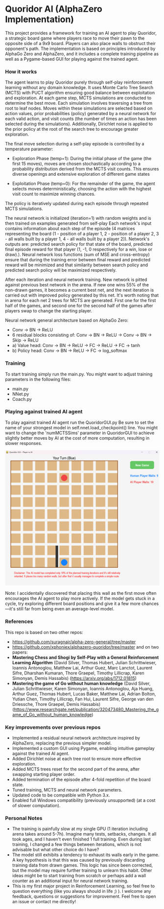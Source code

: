 # Quoridor AI (AlphaZero Implementation)
This project provides a framework for training an AI agent to play Quoridor, a strategic board game where players race 
to move their pawn to the opposite side of a 9x9 board. Players can also place walls to obstruct their opponent's path.
The implementation is based on principles introduced by AlphaGo Zero and AlphaZero, and it includes a complete 
training pipeline as well as a Pygame-based GUI for playing against the trained agent.


### How it works
The agent learns to play Quoridor purely through self-play reinforcement learning without any domain knowledge. It uses
Monte Carlo Tree Search (MCTS) with PUCT algorithm ensuring good balance between exploitation and exploration.
At each game step, MCTS simulations are conducted to determine the best move. Each simulation involves traversing a
tree from root to leaf nodes. Moves within these simulations are selected based on action values, prior probabilities 
(policy) generated by a neural network for each valid action, and visit counts (the number of times an action has 
been selected during the simulations). Additionally, Dirichlet noise is applied to the prior policy at the root of the 
search tree to encourage greater exploration. 

The final move selection during a self-play episode is controlled by a temperature parameter:

 - Exploration Phase (temp=1): 
During the initial phase of the game (the first 15 moves), moves are chosen stochastically according to a probability 
distribution derived from the MCTS visit counts. This ensures diverse openings and extensive exploration of 
different game states

- Exploitation Phase (temp=0): 
For the remainder of the game, the agent selects moves deterministically, choosing the action with the highest visit 
count to maximize winning chances.

The policy is iteratively updated during each episode through repeated MCTS simulations.

The neural network is initialized (iteration=1) with random weights and is then trained on examples generated from self-play
Each network's input contains information about each step of the episode (4 matrices representing the board 
(1 - position of a player 1, 2 - position of a player 2, 3 - all walls built by a player 1, 4 - all walls built
by a player 2)). Network's outputs are: predicted search policy for that state of the board, predicted final episode reward 
for that player (1, -1, 0 respectively for a win, lose or draw).). Neural network loss functions (sum of MSE and 
cross-entropy) ensure that during the training error between final reward and predicted reward will be minimized and
that similarity between search policy and predicted search policy will be maximized respectively.

After each iteration and neural network training. New network is pitted against previous best network in the arena. 
If new one wins 55% of the non-drawn games, it becomes a current best net, and the next iteration is carried out with 
improved policy generated by this net. It's worth noting that in arena for each net 2 trees for MCTS are generated. 
First one for the first half of the games, and second one for the second half of the games after players swap to 
change the starting player.

Neural network general architecture based on AlphaGo Zero:
 - Conv -> BN -> ReLU 
 - 6 residual blocks consisting of:  Conv -> BN -> ReLU -> Conv -> BN -> Skip -> ReLU
 - a) Value head:   Conv -> BN -> ReLU -> FC -> ReLU -> FC -> tanh
 - b) Policy head:  Conv -> BN -> ReLU -> FC -> log_softmax


### Training
To start training simply run the main.py.
You might want to adjust training parameters in the following files: 
- main.py
- NNet.py
- Coach.py


### Playing against trained AI agent
To play against trained AI agent run the QuoridorGUI.py
Be sure to set the name of your strongest model in self.nnet.load_checkpoint() line.
You might want to change the 'numMCTSSims' parameter in QuoridorGUI to achieve slightly better moves by AI at the cost 
of more computation, resulting in slower responses.

![GUI screenshot](images/gui.png)

Note: I accidentally discovered that placing this wall as the first move often encourages the AI agent to play more actively.
If the model gets stuck in a cycle, try exploring different board positions and give it a few more chances—it's still 
far from being even an average-level model.


### References
This repo is based on two other repos:
- https://github.com/suragnair/alpha-zero-general/tree/master
- https://github.com/xphoniex/alphazero-quoridor/tree/master
and on two papers:
- **Mastering Chess and Shogi by Self-Play with a General Reinforcement Learning Algorithm** (David Silver, Thomas Hubert, 
Julian Schrittwieser, Ioannis Antonoglou, Matthew Lai, Arthur Guez, Marc Lanctot, Laurent Sifre, Dharshan Kumaran,
Thore Graepel, Timothy Lillicrap, Karen Simonyan, Demis Hassabis) 
(https://arxiv.org/abs/1712.01815)
- **Mastering the game of Go without human knowledge** (David Silver, Julian Schrittwieser, Karen Simonyan, 
Ioannis Antonoglou, Aja Huang, Arthur Guez, Thomas Hubert, Lucas Baker, Matthew Lai, Adrian Bolton, Yutian Chen,
Timothy Lillicrap, Fan Hui, Laurent Sifre, George van den Driessche, Thore Graepel, Demis Hassabis) 
(https://www.researchgate.net/publication/320473480_Mastering_the_game_of_Go_without_human_knowledge)


### Key improvements over previous repos
- Implemented a residual neural network architecture inspired by AlphaZero, replacing the previous simpler model.
- Implemented a custom GUI using Pygame, enabling intuitive gameplay against the trained AI agent.
- Added Dirichlet noise at each tree root to ensure more effective exploration.
- Added MCTS trees reset for the second part of the arena, after swapping starting player order.
- Added termination of the episode after 4-fold repetition of the board state.
- Tuned training, MCTS and neural network parameters.
- Updated code to be compatible with Python 3.x.
- Enabled full Windows compatibility (previously unsupported) (at a cost of slower computation).

### Personal Notes
 - The training is painfully slow at my single GPU (1 iteration including arena takes around 5-7h). Imagine many tests,
setbacks, changes. It all took ages, and I haven't even finished 1 full training. Even during last training, I changed
a few things between iterations, which is not advisable but what other choice do I have?
 - The model still exhibits a tendency to exhaust its walls early in the game. A key hypothesis is that this was caused 
by previously discarding training data from drawn games. This logic has since been corrected, but the model may 
require further training to unlearn this habit. Other ideas might be to start training from scratch or perhaps 
add a wall counter as an additional input for neural network training.
 - This is my first major project in Reinforcement Learning, so feel free to question everything 
(like you always should in life ;) ). I welcome any feedback, questions or suggestions for improvement. 
Feel free to open an issue or contact me directly!

